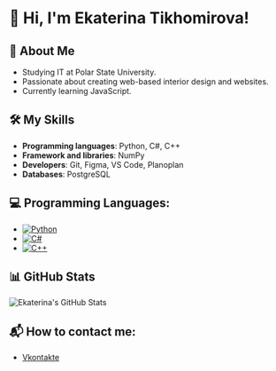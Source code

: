 # 👋 Hi, I'm Ekaterina Tikhomirova! 

## 🌟 About Me
- Studying IT at Polar State University.
- Passionate about creating web-based interior design and websites.
- Currently learning JavaScript.

## 🛠️ My Skills
- **Programming languages**: Python, C#, C++
- **Framework and libraries**: NumPy
- **Developers**: Git, Figma, VS Code, Planoplan
- **Databases**: PostgreSQL

## 💻 Programming Languages: 
- [![Python](https://img.shields.io/badge/Python-3.8-blue)](https://www.python.org/)
- [![C#](https://img.shields.io/badge/C%23-9.0-purple)](https://docs.microsoft.com/en-us/dotnet/csharp/)
- [![C++](https://img.shields.io/badge/C++-17-blue)](https://isocpp.org/)

## 📊 GitHub Stats
![Ekaterina's GitHub Stats](https://github-readme-stats.vercel.app/api?username=teoxxid&show_icons=true&theme=radical)

## 📬 How to contact me:
- [Vkontakte](https://vk.com/teoxxid)

